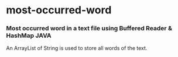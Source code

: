# most-occurred-word
### **Most occurred word in a text file using Buffered Reader &amp; HashMap JAVA**
An ArrayList of String is used to store all words of the text.
